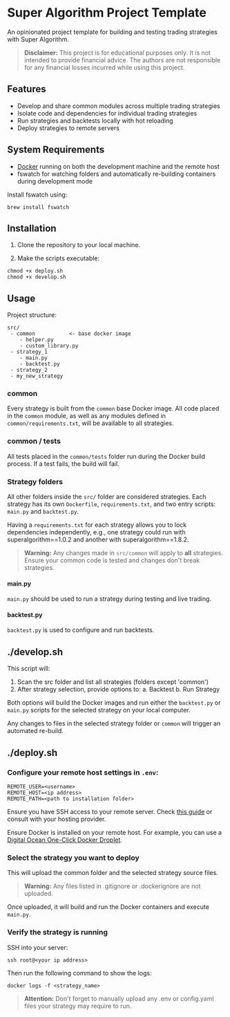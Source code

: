 # Super Algorithm Project Template

An opinionated project template for building and testing trading strategies with Super Algorithm.

> **Disclaimer:** This project is for educational purposes only. It is not intended to provide financial advice. The authors are not responsible for any financial losses incurred while using this project.

## Features

- Develop and share common modules across multiple trading strategies
- Isolate code and dependencies for individual trading strategies
- Run strategies and backtests locally with hot reloading
- Deploy strategies to remote servers

## System Requirements

- [Docker](https://www.docker.com/) running on both the development machine and the remote host
- fswatch for watching folders and automatically re-building containers during development mode

Install fswatch using:

```
brew install fswatch
```

## Installation

1. Clone the repository to your local machine.

2. Make the scripts executable:

```
chmod +x deploy.sh
chmod +x develop.sh
```

## Usage

Project structure:

```
src/
 - common           <- base docker image
    - helper.py
    - custom_library.py
 - strategy_1
    - main.py
    - backtest.py
 - strategy_2
 - my_new_strategy
```

### common

Every strategy is built from the `common` base Docker image. All code placed in the `common` module, as well as any modules defined in `common/requirements.txt`, will be available to all strategies.

### common / tests

All tests placed in the `common/tests` folder run during the Docker build process. If a test fails, the build will fail.

### Strategy folders

All other folders inside the `src/` folder are considered strategies. Each strategy has its own `Dockerfile`, `requirements.txt`, and two entry scripts: `main.py` and `backtest.py`.

Having a `requirements.txt` for each strategy allows you to lock dependencies independently, e.g., one strategy could run with superalgorithm==1.0.2 and another with superalgorithm==1.8.2.

> **Warning:** Any changes made in `src/common` will apply to **all** strategies. Ensure your common code is tested and changes don't break strategies.

#### main.py

`main.py` should be used to run a strategy during testing and live trading.

#### backtest.py

`backtest.py` is used to configure and run backtests.

## ./develop.sh

This script will:

1. Scan the src folder and list all strategies (folders except 'common')
2. After strategy selection, provide options to:
   a. Backtest
   b. Run Strategy

Both options will build the Docker images and run either the `backtest.py` or `main.py` scripts for the selected strategy on your local computer.

Any changes to files in the selected strategy folder or `common` will trigger an automated re-build.

## ./deploy.sh

### Configure your remote host settings in `.env`:

```
REMOTE_USER=<username>
REMOTE_HOST=<ip address>
REMOTE_PATH=<path to installation folder>
```

Ensure you have SSH access to your remote server. Check [this guide](https://docs.digitalocean.com/products/droplets/how-to/add-ssh-keys/) or consult with your hosting provider.

Ensure Docker is installed on your remote host. For example, you can use a [Digital Ocean One-Click Docker Droplet](https://marketplace.digitalocean.com/apps/docker).

### Select the strategy you want to deploy

This will upload the common folder and the selected strategy source files.

> **Warning:** Any files listed in .gitignore or .dockerignore are not uploaded.

Once uploaded, it will build and run the Docker containers and execute `main.py`.

### Verify the strategy is running

SSH into your server:

```
ssh root@<your ip address>
```

Then run the following command to show the logs:

```
docker logs -f <strategy_name>
```

> **Attention:** Don't forget to manually upload any .env or config.yaml files your strategy may require to run.
